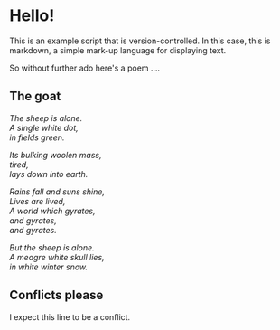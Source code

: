 # Hello!

This is an example script that is version-controlled. In this case,
this is markdown, a simple mark-up language for displaying text.

So without further ado here's a poem ....

## The goat

*The sheep is alone.  
A single white dot,  
in fields green.*

*Its bulking woolen mass,  
tired,  
lays down into earth.*


*Rains fall and suns shine,  
Lives are lived,  
A world which gyrates,  
and gyrates,  
and gyrates.*

*But the sheep is alone.  
A meagre white skull lies,  
in white winter snow.*


## Conflicts please

I expect this line to be a conflict.
